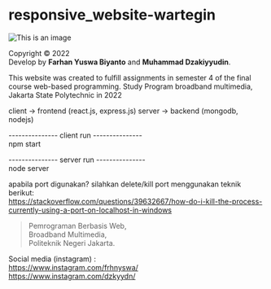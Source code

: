 # responsive_website-wartegin  
![This is an image](https://user-images.githubusercontent.com/72331153/181473234-3f87bf74-e80c-4648-ad28-d2628054d92f.png)  

  Copyright © 2022  
  Develop by **Farhan Yuswa Biyanto** and **Muhammad Dzakiyyudin**.  
    
  This website was created to fulfill assignments in semester 4 of the final course web-based programming. Study Program broadband multimedia, Jakarta State Polytechnic in 2022  
  
  client -> frontend (react.js, express.js)
server -> backend (mongodb, nodejs)


--------------- client run ---------------  
npm start

--------------- server run ---------------  
node server


apabila port digunakan? silahkan delete/kill port menggunakan teknik berikut:  
https://stackoverflow.com/questions/39632667/how-do-i-kill-the-process-currently-using-a-port-on-localhost-in-windows  
  
  


    
  > Pemrograman Berbasis Web,    
  > Broadband Multimedia,    
  > Politeknik Negeri Jakarta.
  
  Social media (instagram) :  
  https://www.instagram.com/frhnyswa/  
  https://www.instagram.com/dzkyydn/
 
